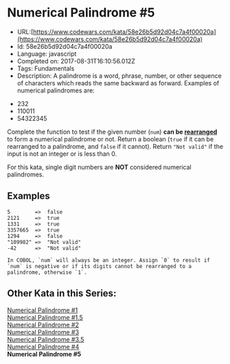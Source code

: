 # Numerical Palindrome #5 

 - URL:[https://www.codewars.com/kata/58e26b5d92d04c7a4f00020a](https://www.codewars.com/kata/58e26b5d92d04c7a4f00020a)
 - Id: 58e26b5d92d04c7a4f00020a
 - Language: javascript
 - Completed on: 2017-08-31T16:10:56.012Z
 - Tags: Fundamentals
 - Description:
A palindrome is a word, phrase, number, or other sequence of characters which reads the same backward as forward. Examples of numerical palindromes are: 

* 232
* 110011
* 54322345

Complete the function to test if the given number (`num`) **can be <u>rearranged</u>** to form a numerical palindrome or not. Return a boolean (`true` if it can be rearranged to a palindrome, and `false` if it cannot). Return `"Not valid"` if the input is not an integer or is less than 0.

For this kata, single digit numbers are **NOT** considered numerical palindromes.  


## Examples

```
5        =>  false
2121     =>  true
1331     =>  true 
3357665  =>  true 
1294     =>  false 
"109982" =>  "Not valid"
-42      =>  "Not valid"
```

~~~if:cobol
In COBOL, `num` will always be an integer. Assign `0` to result if `num` is negative or if its digits cannot be rearranged to a palindrome, otherwise `1`.
~~~

## Other Kata in this Series:
<a href="https://www.codewars.com/kata/58ba6fece3614ba7c200017f">Numerical Palindrome #1</a>
<br><a href="https://www.codewars.com/kata/numerical-palindrome-number-1-dot-5">Numerical Palindrome #1.5</a>
<br><a href="https://www.codewars.com/kata/58de819eb76cf778fe00005c">Numerical Palindrome #2</a>
<br><a href="https://www.codewars.com/kata/58df62fe95923f7a7f0000cc">Numerical Palindrome #3</a>
<br><a href="https://www.codewars.com/kata/58e2708f9bd67fee17000080">Numerical Palindrome #3.5</a>
<br><a href="https://www.codewars.com/kata/58df8b4d010a9456140000c7">Numerical Palindrome #4</a>
<br><b>Numerical Palindrome #5</b>

